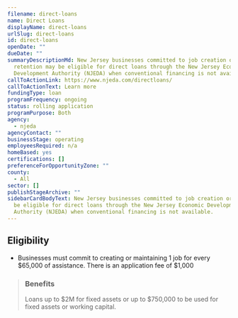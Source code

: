 ```yaml
---
filename: direct-loans
name: Direct Loans
displayName: direct-loans
urlSlug: direct-loans
id: direct-loans
openDate: ""
dueDate: ""
summaryDescriptionMd: New Jersey businesses committed to job creation or
  retention may be eligible for direct loans through the New Jersey Economic
  Development Authority (NJEDA) when conventional financing is not available.
callToActionLink: https://www.njeda.com/directloans/
callToActionText: Learn more
fundingType: loan
programFrequency: ongoing
status: rolling application
programPurpose: Both
agency:
  - njeda
agencyContact: ""
businessStage: operating
employeesRequired: n/a
homeBased: yes
certifications: []
preferenceForOpportunityZone: ""
county:
  - All
sector: []
publishStageArchive: ""
sidebarCardBodyText: New Jersey businesses committed to job creation or retention may
  be eligible for direct loans through the New Jersey Economic Development
  Authority (NJEDA) when conventional financing is not available.
---
```


## Eligibility

- Businesses must commit to creating or maintaining 1 job for every $65,000 of assistance. There is an application fee of $1,000

> ### Benefits
>
> Loans up to $2M for fixed assets or up to $750,000 to be used for fixed assets or working capital.
